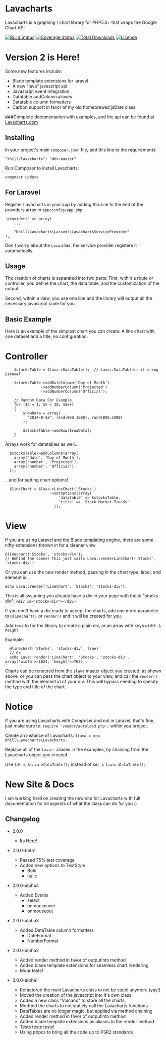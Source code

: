 Lavacharts
==========

Lavacharts is a graphing / chart library for PHP5.3+ that wraps the Google Chart API


[![Build Status](https://travis-ci.org/kevinkhill/lavacharts.png?branch=2.0)](https://travis-ci.org/kevinkhill/lavacharts) [![Coverage Status](https://coveralls.io/repos/kevinkhill/lavacharts/badge.png?branch=2.0)](https://coveralls.io/r/kevinkhill/lavacharts?branch=2.0) [![Total Downloads](https://poser.pugx.org/khill/lavacharts/downloads.svg)](https://packagist.org/packages/khill/lavacharts) [![License](https://poser.pugx.org/khill/lavacharts/license.svg)](https://packagist.org/packages/khill/lavacharts)


Version 2 is Here!
==================
Some new features include:
- Blade template extensions for laravel
- A new "lava" javascript api
- Javascript event integration
- Datatable addColumn aliases
- Datatable column formatters
- Carbon support in favor of my old homebrewed jsDate class

###Complete documentation with examples, and the api can be found at [Lavacharts.com](http://lavacharts.com/)


Installing
----------
In your project's main ```composer.json``` file, add this line to the requirements:

  ```
  "khill/lavacharts": "dev-master"
  ```

Run Composer to install Lavacharts:

  ```
  composer update
  ```

For Laravel
-----------
Register Lavacharts in your app by adding this line to the end of the providers array in ```app/config/app.php```:

  ```
  'providers' => array(
      ...

      "Khill\Lavacharts\Laravel\LavachartsServiceProvider"
  ),
  ```

  Don't worry about the ```Lava``` alias, the service provider registers it automatically.

Usage
-----
The creation of charts is separated into two parts:
First, within a route or controller, you define the chart, the data table, and the customization of the output.

Second, within a view, you use one line and the library will output all the necessary javascript code for you.

Basic Example
-------------
Here is an example of the simplest chart you can create: A line chart with one dataset and a title, no configuration.

Controller
==========
```
    $stocksTable = $lava->DataTable();  // Lava::DataTable() if using Laravel

    $stocksTable->addDateColumn('Day of Month')
                ->addNumberColumn('Projected')
                ->addNumberColumn('Official');

    // Random Data For Example
    for ($a = 1; $a < 30; $a++)
    {
        $rowData = array(
          "2014-8-$a", rand(800,1000), rand(800,1000)
        );

        $stocksTable->addRow($rowData);
    }
```

Arrays work for datatables as well...
```
  $stocksTable->addColumns(array(
    array('date', 'Day of Month'),
    array('number', 'Projected'),
    array('number', 'Official')
  ));
```

...and for setting chart options!
```
  $lineChart = $lava->LineChart('Stocks')
                    ->setOptions(array(
                        'datatable' => $stocksTable,
                        'title' => 'Stock Market Trends'
                      ));
```

View
====
If you are using Laravel and the Blade templating engine, there are some nifty extensions thrown in for a cleaner view

  ```
  @linechart('Stocks', 'stocks-div');
  // Behind the scenes this just calls Lava::renderLineChart('Stocks', 'stocks-div')
  ```

Or you can use the new render method, passing in the chart type, label, and element id.

  ```
  echo Lava::render('LineChart', 'Stocks', 'stocks-div');
  ```

This is all assuming you already have a div in your page with the id "stocks-div":
```<div id="stocks-div"></div>```

If you don't have a div ready to accept the charts, add one more parameter to ```@linechart()``` or ```render()``` and it will be created for you.

Add ```true``` to for the library to create a plain div, or an array with keys ```width & height```

Example:
```
  @linechart('Stocks', 'stocks-div', true)
  // Or
  echo Lava::render('LineChart', 'Stocks', 'stocks-div', array('width'=>1024, 'height'=>768));
```

Charts can be rendered from the ```$lava``` master object you created, as shown above, or you can pass the chart object to your view, and call the ```render()``` method with the element id of your div. This will bypass needing to specify the type and title of the chart.

Notice
======
If you are using Lavacharts with Composer and not in Laravel, that's fine, just make sure to:
```require 'vendor/autoload.php';``` within you project.

Create an instance of Lavacharts: ```$lava = new Khill\Lavacharts\Lavacharts;```

Replace all of the ```Lava::``` aliases in the examples, by chaining from the Lavacharts object you created.

Use ```$dt = $lava->DataTable();``` instead of ```$dt = Lava::DataTable();```


New Site & Docs
===============
I am working hard on creating the new site for Lavacharts with full documentation for all aspects of what the class can do for you :)

Changelog
---------
 - 2.0.0
   - Its Here!

 - 2.0.0-beta1
   - Passed 75% test coverage
   - Added new options to TextStyle
     - Bold
     - Italic

 - 2.0.0-alpha4
   - Added Events
     - select
     - onmouseover
     - onmouseout

 - 2.0.0-alpha3
   - Added DataTable column formatters
     - DateFormat
     - NumberFormat

 - 2.0.0-alpha2
   - Added render method in favor of outputInto method
   - Added blade template extensions for seamless chart rendering
   - Moar tests!

 - 2.0.0-alpha1
   - Refactored the main Lavacharts class to not be static anymore (yay!)
   - Moved the creation of the javascript into it's own class
   - Added a new class "Volcano" to store all the charts.
   - Modfied the charts to not staticly call the Lavacharts functions
   - DataTables are no longer magic, but applied via method chaining
   - Added render method in favor of outputInto method
   - Added blade template extensions as aliases to the render method
   - Tests tests tests!
   - Using phpcs to bring all the code up to PSR2 standards

